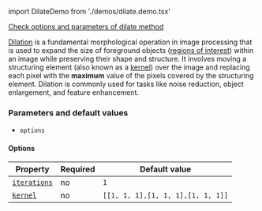 import DilateDemo from './demos/dilate.demo.tsx'

[Check options and parameters of dilate method](https://image-js.github.io/image-js-typescript/classes/Image.html#dilate 'github.io link')

[Dilation](<https://en.wikipedia.org/wiki/Dilation_(morphology)> 'wikipedia link on dilation') is a fundamental morphological operation in image processing that is used to expand the size of foreground objects ([regions of interest](../../Glossary.md#roiregion-of-interest 'internal link on region of interest')) within an image while preserving their shape and structure. It involves moving a structuring element (also known as a [kernel](../../Glossary.md#kernel 'internal link on kernel')) over the image and replacing each pixel with the **maximum** value of the pixels covered by the structuring element. Dilation is commonly used for tasks like noise reduction, object enlargement, and feature enhancement.

<DilateDemo />

### Parameters and default values

- `options`

#### Options

| Property                                                                                                | Required | Default value                     |
| ------------------------------------------------------------------------------------------------------- | -------- | --------------------------------- |
| [`iterations`](https://image-js.github.io/image-js-typescript/interfaces/DilateOptions.html#iterations) | no       | `1`                               |
| [`kernel`](https://image-js.github.io/image-js-typescript/interfaces/DilateOptions.html#kernel)         | no       | `[[1, 1, 1],[1, 1, 1],[1, 1, 1]]` |
